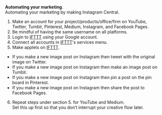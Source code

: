 **Automating your marketing**.  
Automating your marketing by making Instagram Central.  
1. Make an account for your project/products/office/firm on YouTube, Twitter, Tumblr, Pinterest, Medium, Instagram, and Facebook Pages.  
2. Be mindful of having the same username on all platforms.  
3. Login to <a href="https://www.ifttt.com" rel="noopener noreferrer" target="_blank">IFTTT</a> using your Google account.  
4. Connect all accounts in <a href="https://www.ifttt.com" rel="noopener noreferrer" target="_blank">IFTTT</a>'s services menu.  
5. Make applets on <a href="https://www.ifttt.com" rel="noopener noreferrer" target="_blank">IFTTT</a>.  
- If you make a new image post on Instagram then tweet with the original image on Twitter.  
- If you make a new image post on Instagram then make an image post on Tumblr.  
- If you make a new image post on Instagram then pin a post on the pin board in Pinterest.  
- If you make a new image post on Instagram then share the post to Facebook Pages.  
6. Repeat steps under section 5. for YouTube and Medium.  
Set this up first so that you don’t interrupt your creative flow later.  